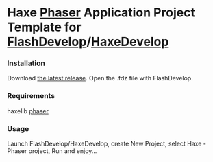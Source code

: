 Haxe [Phaser](https://github.com/Blank101/haxe-phaser) Application Project Template for [FlashDevelop](http://flashdevelop.org)/[HaxeDevelop](https://haxedevelop.org/)
========================

### Installation

Download [the latest release](https://github.com/SlavaRa/haxe-phaser-fd-project/releases). Open the .fdz file with FlashDevelop.

### Requirements 

haxelib [phaser](http://lib.haxe.org/p/phaser/)

### Usage 

Launch FlashDevelop/HaxeDevelop, create New Project, select Haxe - Phaser project, Run and enjoy...
